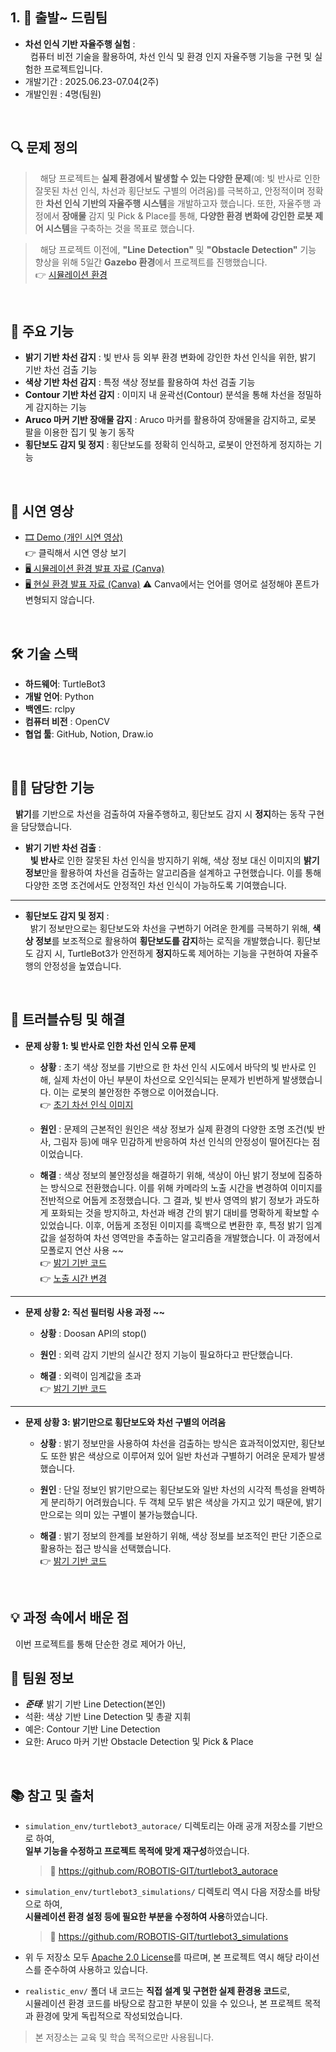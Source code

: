## 1. 🚗 출발~ 드림팀
- **차선 인식 기반 자율주행 실험** :  
  &nbsp;&nbsp;컴퓨터 비전 기술을 활용하여, 차선 인식 및 환경 인지 자율주행 기능을 구현 및 실험한 프로젝트입니다.
- 개발기간 : 2025.06.23-07.04(2주) 
- 개발인원 : 4명(팀원) 
<br />

## 🔍 문제 정의
> &nbsp;&nbsp;해당 프로젝트는 **실제 환경에서 발생할 수 있는 다양한 문제**(예: 빛 반사로 인한 잘못된 차선 인식, 차선과 횡단보도 구별의 어려움)를 극복하고, 
안정적이며 정확한 **차선 인식 기반의 자율주행 시스템**을 개발하고자 했습니다. 또한, 자율주행 과정에서 **장애물** 감지 및 Pick & Place를 통해, **다양한 환경 변화에 강인한 로봇 제어 시스템**을 구축하는 것을 목표로 했습니다.

> &nbsp;&nbsp;해당 프로젝트 이전에, **"Line Detection"** 및 **"Obstacle Detection"** 기능 향상을 위해 5일간 **Gazebo 환경**에서 프로젝트를 진행했습니다.  
👉 [시뮬레이션 환경](https://github.com/juntae02/go_dream-team/tree/main/simulation_env)
<br />

## 📌 주요 기능
- **밝기 기반 차선 감지** : 빛 반사 등 외부 환경 변화에 강인한 차선 인식을 위한, 밝기 기반 차선 검출 기능
- **색상 기반 차선 감지** : 특정 색상 정보를 활용하여 차선 검출 기능
- **Contour 기반 차선 감지** : 이미지 내 윤곽선(Contour) 분석을 통해 차선을 정밀하게 감지하는 기능
- **Aruco 마커 기반 장애물 감지** : Aruco 마커를 활용하여 장애물을 감지하고, 로봇 팔을 이용한 집기 및 놓기 동작 
- **횡단보도 감지 및 정지** : 횡단보도를 정확히 인식하고, 로봇이 안전하게 정지하는 기능
<br />

## 🎥 시연 영상
- [🎞️ Demo (개인 시연 영상)](https://www.youtube.com/watch?v=1DT9jmcWfok)  
👉 클릭해서 시연 영상 보기
- [🖥️ 시뮬레이션 환경 발표 자료 (Canva)](https://www.canva.com/design/DAGt2sLx8RI/VkKIgs1l_i8HXuTRUbE8JQ/edit?utm_content=DAGt2sLx8RI&utm_campaign=designshare&utm_medium=link2&utm_source=sharebutton)
- [🖥️ 현실 환경 발표 자료 (Canva)](https://www.canva.com/design/DAGt2kunhJg/goZzTe1LCq2qbrLk0cxp_A/edit?utm_content=DAGt2kunhJg&utm_campaign=designshare&utm_medium=link2&utm_source=sharebutton)
⚠️ Canva에서는 언어를 영어로 설정해야 폰트가 변형되지 않습니다.  
<br />

## 🛠️ 기술 스택
- **하드웨어**: TurtleBot3
- **개발 언어**: Python 
- **백엔드**: rclpy
- **컴퓨터 비전** : OpenCV
- **협업 툴**: GitHub, Notion, Draw.io
<br />

## 👨‍💻 담당한 기능
&nbsp;&nbsp;**밝기**를 기반으로 차선을 검출하여 자율주행하고, 횡단보도 감지 시 **정지**하는 동작 구현을 담당했습니다.

- **밝기 기반 차선 검출** :  
  &nbsp;&nbsp;**빛 반사**로 인한 잘못된 차선 인식을 방지하기 위해, 색상 정보 대신 이미지의 **밝기 정보**만을 활용하여 차선을 검출하는 알고리즘을 설계하고 구현했습니다. 이를 통해 다양한 조명 조건에서도 안정적인 차선 인식이 가능하도록 기여했습니다.  
---

- **횡단보도 감지 및 정지** :  
  &nbsp;&nbsp;밝기 정보만으로는 횡단보도와 차선을 구변하기 어려운 한계를 극복하기 위해, **색상 정보**를 보조적으로 활용하여 **횡단보도를 감지**하는 로직을 개발했습니다. 횡단보도 감지 시, TurtleBot3가 안전하게 **정지**하도록 제어하는 기능을 구현하여 자율주행의 안정성을 높였습니다.
<br />

## 🤔 트러블슈팅 및 해결 

- **문제 상황 1: 빛 반사로 인한 차선 인식 오류 문제**
  
  - **상황** : 초기 색상 정보를 기반으로 한 차선 인식 시도에서 바닥의 빛 반사로 인해, 실제 차선이 아닌 부분이 차선으로 오인식되는 문제가 빈번하게 발생했습니다. 이는 로봇의 불안정한 주행으로 이어졌습니다.  
  👉 [초기 차선 인식 이미지](https://github.com/juntae02/go_dream-team/blob/main/resource/test_img.png)
  
  - **원인** : 문제의 근본적인 원인은 색상 정보가 실제 환경의 다양한 조명 조건(빛 반사, 그림자 등)에 매우 민감하게 반응하여 차선 인식의 안정성이 떨어진다는 점이었습니다.
    
  - **해결** : 색상 정보의 불안정성을 해결하기 위해, 색상이 아닌 밝기 정보에 집중하는 방식으로 전환했습니다. 이를 위해 카메라의 노출 시간을 변경하여 이미지를 전반적으로 어둡게 조정했습니다. 그 결과, 빛 반사 영역의 밝기 정보가 과도하게 포화되는 것을 방지하고, 차선과 배경 간의 밝기 대비를 명확하게 확보할 수 있었습니다. 이후, 어둡게 조정된 이미지를 흑백으로 변환한 후, 특정 밝기 임계값을 설정하여 차선 영역만을 추출하는 알고리즘을 개발했습니다. 이 과정에서 모폴로지 연산 사용 ~~    
  👉 [밝기 기반 코드](https://github.com/juntae02/go_dream-team/blob/main/realistic_env/lane_detect/brightness_lane_detect.py)  
  👉 [노출 시간 변경]()
---

- **문제 상황 2: 직선 필터링 사용 과정 ~~**
  - **상황** : Doosan API의 stop()
    
  - **원인** : 외력 감지 기반의 실시간 정지 기능이 필요하다고 판단했습니다.
    
  - **해결** : 외력이 임계값을 초과  
  👉 [밝기 기반 코드]()
---

- **문제 상황 3: 밝기만으로 횡단보도와 차선 구별의 어려움**
  - **상황** : 밝기 정보만을 사용하여 차선을 검출하는 방식은 효과적이었지만, 횡단보도 또한 밝은 색상으로 이루어져 있어 일반 차선과 구별하기 어려운 문제가 발생했습니다. 
    
  - **원인** : 단일 정보인 밝기만으로는 횡단보도와 일반 차선의 시각적 특성을 완벽하게 분리하기 어려웠습니다. 두 객체 모두 밝은 색상을 가지고 있기 때문에, 밝기만으로는 의미 있는 구별이 불가능했습니다.
    
  - **해결** : 밝기 정보의 한계를 보완하기 위해, 색상 정보를 보조적인 판단 기준으로 활용하는 접근 방식을 선택했습니다.   
  👉 [밝기 기반 코드]()
<br />

## 💡 과정 속에서 배운 점
&nbsp;&nbsp;이번 프로젝트를 통해 단순한 경로 제어가 아닌, 
<br />

## 🤝 팀원 정보
- ***준태***: 밝기 기반 Line Detection(본인)   
- 석환: 색상 기반 Line Detection 및 총괄 지휘
- 예은: Contour 기반 Line Detection 
- 요한: Aruco 마커 기반 Obstacle Detection 및 Pick & Place 
<br />

## 📚 참고 및 출처

- `simulation_env/turtlebot3_autorace/` 디렉토리는 아래 공개 저장소를 기반으로 하여,  
  **일부 기능을 수정하고 프로젝트 목적에 맞게 재구성**하였습니다.  
  > 🔗 https://github.com/ROBOTIS-GIT/turtlebot3_autorace

- `simulation_env/turtlebot3_simulations/` 디렉토리 역시 다음 저장소를 바탕으로 하여,  
  **시뮬레이션 환경 설정 등에 필요한 부분을 수정하여 사용**하였습니다.  
  > 🔗 https://github.com/ROBOTIS-GIT/turtlebot3_simulations

- 위 두 저장소 모두 [Apache 2.0 License](https://www.apache.org/licenses/LICENSE-2.0.html)를 따르며, 본 프로젝트 역시 해당 라이선스를 준수하여 사용하고 있습니다.

- `realistic_env/` 폴더 내 코드는 **직접 설계 및 구현한 실제 환경용 코드**로,  
  시뮬레이션 환경 코드를 바탕으로 참고한 부분이 있을 수 있으나, 본 프로젝트 목적과 환경에 맞게 독립적으로 작성되었습니다.

> 본 저장소는 교육 및 학습 목적으로만 사용됩니다.
